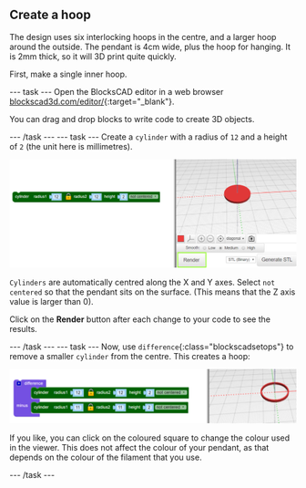 ## Create a hoop

The design uses six interlocking hoops in the centre, and a larger hoop around the outside. The pendant is 4cm wide, plus the hoop for hanging. It is 2mm thick, so it will 3D print quite quickly.

First, make a single inner hoop. 

--- task ---
Open the BlocksCAD editor in a web browser [blockscad3d.com/editor/](https://www.blockscad3d.com/editor/){:target="_blank"}.

You can drag and drop blocks to write code to create 3D objects. 

--- /task ---
--- task ---
Create a `cylinder` with a radius of `12` and a height of `2` (the unit here is millimetres). 

![screenshot](images/pendant-cylinder.png) 
	
`Cylinders` are automatically centred along the X and Y axes. Select `not centered` so that the pendant sits on the surface. (This means that the Z axis value is larger than 0).
	
Click on the **Render** button after each change to your code to see the results. 

--- /task ---
--- task ---
Now, use `difference`{:class="blockscadsetops"} to remove a smaller `cylinder` from the centre. This creates a hoop:

![screenshot](images/pendant-hoop.png) 
	
If you like, you can click on the coloured square to change the colour used in the viewer. This does not affect the colour of your pendant, as that depends on the colour of the filament that you use. 
	
--- /task ---
	
	
